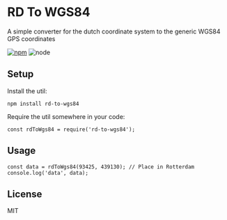 # RD To WGS84

A simple converter for the dutch coordinate system to the generic WGS84 GPS coordinates

[![npm](https://img.shields.io/npm/v/rd-to-wgs84.svg)](https://www.npmjs.com/package/rd-to-wgs84) ![node](https://img.shields.io/node/v/rd-to-wgs84.svg)

## Setup
Install the util:
```
npm install rd-to-wgs84
```
Require the util somewhere in your code:
```
const rdToWgs84 = require('rd-to-wgs84');
```

## Usage
```
const data = rdToWgs84(93425, 439130); // Place in Rotterdam
console.log('data', data);
```

## License

MIT
